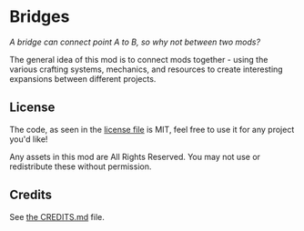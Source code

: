 # Bridges

*A bridge can connect point A to B, so why not between two mods?*

The general idea of this mod is to connect mods together - using the various crafting systems, mechanics, and resources to create interesting expansions between different projects.

## License

The code, as seen in the [license file](LICENSE.txt) is MIT, feel free to use it for any project you'd like!

Any assets in this mod are All Rights Reserved. You may not use or redistribute these without permission.

## Credits

See [the CREDITS.md](CREDITS.md) file. 